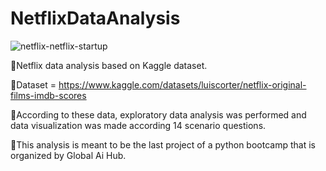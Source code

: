 # NetflixDataAnalysis

![netflix-netflix-startup](https://user-images.githubusercontent.com/79909004/180613194-49ce9f84-dab2-46e3-88d4-013012a922fd.gif)

📌Netflix data analysis based on Kaggle dataset.

📌Dataset = https://www.kaggle.com/datasets/luiscorter/netflix-original-films-imdb-scores

📌According to these data, exploratory data analysis was performed and data visualization was made according 14 scenario questions.

📌This analysis is meant to be the last project of a python bootcamp that is organized by Global Ai Hub.
